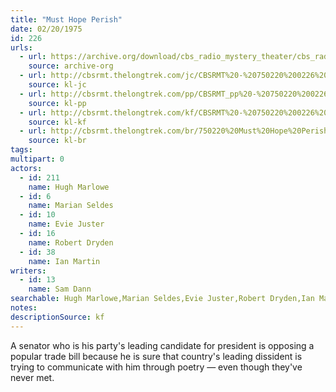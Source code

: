```yaml
---
title: "Must Hope Perish"
date: 02/20/1975
id: 226
urls: 
  - url: https://archive.org/download/cbs_radio_mystery_theater/cbs_radio_mystery_theater-0201-0250.zip/cbs_radio_mystery_theater-0201-0250%2Fcbsrmt_0226_must_hope_perish.mp3
    source: archive-org
  - url: http://cbsrmt.thelongtrek.com/jc/CBSRMT%20-%20750220%200226%20Must%20Hope%20Perish%20vbr%20fb_jc.mp3
    source: kl-jc
  - url: http://cbsrmt.thelongtrek.com/pp/CBSRMT_pp%20-%20750220%200226%20Must%20Hope%20Perish.mp3
    source: kl-pp
  - url: http://cbsrmt.thelongtrek.com/kf/CBSRMT%20-%20750220%200226%20Must%20Hope%20Perish_kf.mp3
    source: kl-kf
  - url: http://cbsrmt.thelongtrek.com/br/750220%20Must%20Hope%20Perish%20-%20WOR.mp3
    source: kl-br
tags: 
multipart: 0
actors:  
  - id: 211
    name: Hugh Marlowe  
  - id: 6
    name: Marian Seldes  
  - id: 10
    name: Evie Juster  
  - id: 16
    name: Robert Dryden  
  - id: 38
    name: Ian Martin
writers:  
  - id: 13
    name: Sam Dann
searchable: Hugh Marlowe,Marian Seldes,Evie Juster,Robert Dryden,Ian Martin Sam Dann
notes: 
descriptionSource: kf
---
```

A senator who is his party's leading candidate for president is opposing a popular trade bill because he is sure that country's leading dissident is trying to communicate with him through poetry — even though they've never met.
